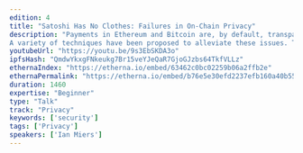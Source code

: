 ```yaml
---
edition: 4
title: "Satoshi Has No Clothes: Failures in On-Chain Privacy"
description: "Payments in Ethereum and Bitcoin are, by default, transparent. Transactions are conducted between pseudonyms with the sender, recipient and value exposed. While this transparency enhances auditability and decentralization, it is a major privacy issue. A growing volume of research shows that these pseudonymous identities are easily linkable. This is a major issue for privacy, fungibility, and a free market.
A variety of techniques have been proposed to alleviate these issues. These include but are not limited to Confidential transactions + Conjoin, RingCT/Cryptnote, Zerocoin, Zerocash,  Hawk, and Solidus. These techniques span a large multidimensional performance envelope in terms of transactions generation and validation time, size, as well as a range of cryptographic assumptions and data retention requirements. At the same time, these protocols offer markedly different levels of privacy against various threat models. Which one should we use? If performance were the sole issue, then systems without such enhancements would likely be preferred. Clearly some amount of privacy is necessary and the cost of getting it acceptable. The question is thus, which approaches provide sufficient privacy, in what contexts, and at what cost?"
youtubeUrl: "https://youtu.be/9s3EbSKDA3o"
ipfsHash: "QmdwYkxgFNkeukg7Br15veYJeQaR7GjoGJzbs64TkfVLLz"
ethernaIndex: "https://etherna.io/embed/63462c0bc02259b06a2ffb2e"
ethernaPermalink: "https://etherna.io/embed/b76e5e30efd2237efb160a40b55c8adddfd0629bd52d4873971fd45cfe6c458d"
duration: 1460
expertise: "Beginner"
type: "Talk"
track: "Privacy"
keywords: ['security']
tags: ['Privacy']
speakers: ['Ian Miers']
---
```

